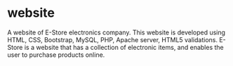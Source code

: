 # website
A website of E-Store electronics company. This website is developed using HTML, CSS, Bootstrap, MySQL, PHP, Apache server, HTML5 validations. E- Store is a website that has a collection of electronic items, and enables the user to purchase products online.
